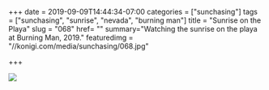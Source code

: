+++
date = 2019-09-09T14:44:34-07:00
categories = ["sunchasing"]
tags = ["sunchasing", "sunrise", "nevada", "burning man"]
title = "Sunrise on the Playa"
slug = "068"
href= ""
summary="Watching the sunrise on the playa at Burning Man, 2019."
featuredimg = "//konigi.com/media/sunchasing/068.jpg"

+++

<img src="//konigi.com/media/sunchasing/068.jpg" />